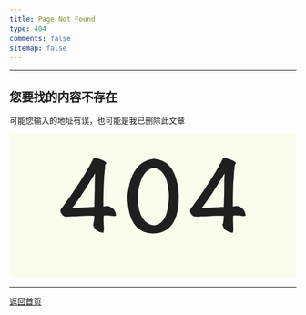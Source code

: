 ```yaml
---
title: Page Not Found 
type: 404
comments: false
sitemap: false
---
```



-------------------
## 您要找的内容不存在

可能您输入的地址有误，也可能是我已删除此文章

![page not found][1]

----------------------

[返回首页][2]




[1]: /assets/images/404.png
[2]: / "home page"
